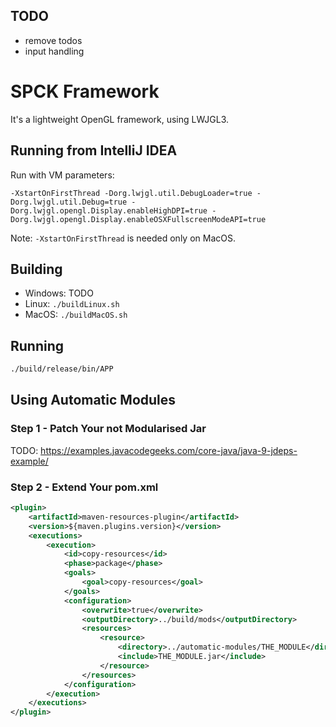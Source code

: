 ## TODO

- remove todos
- input handling

# SPCK Framework

It's a lightweight OpenGL framework, using LWJGL3.

## Running from IntelliJ IDEA

Run with VM parameters:

```
-XstartOnFirstThread -Dorg.lwjgl.util.DebugLoader=true -Dorg.lwjgl.util.Debug=true -Dorg.lwjgl.opengl.Display.enableHighDPI=true -Dorg.lwjgl.opengl.Display.enableOSXFullscreenModeAPI=true
```

Note: ```-XstartOnFirstThread``` is needed only on MacOS.

## Building

- Windows: TODO
- Linux: ```./buildLinux.sh```
- MacOS: ```./buildMacOS.sh```

## Running

```bash
./build/release/bin/APP
```

## Using Automatic Modules

### Step 1 - Patch Your not Modularised Jar

TODO: https://examples.javacodegeeks.com/core-java/java-9-jdeps-example/

### Step 2 - Extend Your pom.xml
```xml
<plugin>
    <artifactId>maven-resources-plugin</artifactId>
    <version>${maven.plugins.version}</version>
    <executions>
        <execution>
            <id>copy-resources</id>
            <phase>package</phase>
            <goals>
                <goal>copy-resources</goal>
            </goals>
            <configuration>
                <overwrite>true</overwrite>
                <outputDirectory>../build/mods</outputDirectory>
                <resources>
                    <resource>
                        <directory>../automatic-modules/THE_MODULE</directory>
                        <include>THE_MODULE.jar</include>
                    </resource>
                </resources>
            </configuration>
        </execution>
    </executions>
</plugin>
```